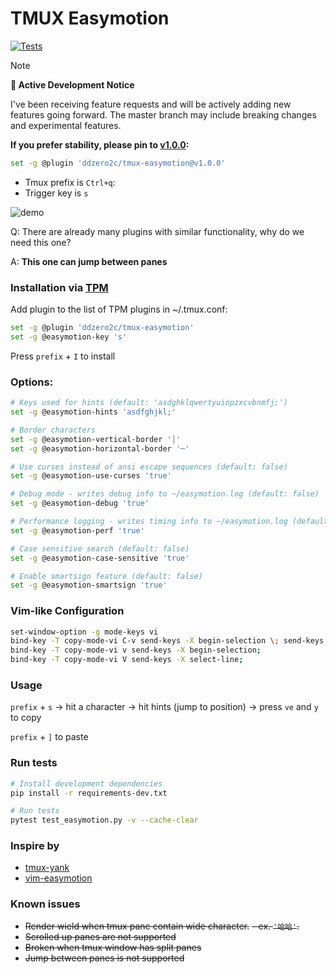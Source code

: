 # TMUX Easymotion

[![Tests](https://github.com/ddzero2c/tmux-easymotion/actions/workflows/test.yml/badge.svg)](https://github.com/ddzero2c/tmux-easymotion/actions/workflows/test.yml)

> [!NOTE]
> **📢 Active Development Notice**
>
> I've been receiving feature requests and will be actively adding new features going forward.
> The master branch may include breaking changes and experimental features.
>
> **If you prefer stability, please pin to [v1.0.0](https://github.com/ddzero2c/tmux-easymotion/releases/tag/v1.0.0):**
> ```bash
> set -g @plugin 'ddzero2c/tmux-easymotion@v1.0.0'
> ```

- Tmux prefix is `Ctrl+q`:
- Trigger key is `s`

![demo](https://github.com/user-attachments/assets/6f9ef875-47b1-4dee-823d-f1990f2af51e)


Q: There are already many plugins with similar functionality, why do we need this one?

A: **This one can jump between panes**

### Installation via [TPM](https://github.com/tmux-plugins/tpm)

Add plugin to the list of TPM plugins in ~/.tmux.conf:

```bash
set -g @plugin 'ddzero2c/tmux-easymotion'
set -g @easymotion-key 's'
```

Press `prefix` + `I` to install


### Options:

```bash
# Keys used for hints (default: 'asdghklqwertyuiopzxcvbnmfj;')
set -g @easymotion-hints 'asdfghjkl;'

# Border characters
set -g @easymotion-vertical-border '│'
set -g @easymotion-horizontal-border '─'

# Use curses instead of ansi escape sequences (default: false)
set -g @easymotion-use-curses 'true'

# Debug mode - writes debug info to ~/easymotion.log (default: false)
set -g @easymotion-debug 'true'

# Performance logging - writes timing info to ~/easymotion.log (default: false)
set -g @easymotion-perf 'true'

# Case sensitive search (default: false)
set -g @easymotion-case-sensitive 'true'

# Enable smartsign feature (default: false)
set -g @easymotion-smartsign 'true'
```


### Vim-like Configuration

```bash
set-window-option -g mode-keys vi
bind-key -T copy-mode-vi C-v send-keys -X begin-selection \; send-keys -X rectangle-toggle;
bind-key -T copy-mode-vi v send-keys -X begin-selection;
bind-key -T copy-mode-vi V send-keys -X select-line;
```


### Usage
`prefix` + `s` -> hit a character -> hit hints (jump to position) -> press `ve` and `y` to copy

`prefix` + `]` to paste


### Run tests

```bash
# Install development dependencies
pip install -r requirements-dev.txt

# Run tests
pytest test_easymotion.py -v --cache-clear
```

### Inspire by
- [tmux-yank](https://github.com/tmux-plugins/tmux-yank)
- [vim-easymotion](https://github.com/easymotion/vim-easymotion)

### Known issues
- ~~Render wield when tmux pane contain wide character.~~
    ~~- ex. `'哈哈'`.~~
- ~~Scrolled up panes are not supported~~
- ~~Broken when tmux window has split panes~~
- ~~Jump between panes is not supported~~
